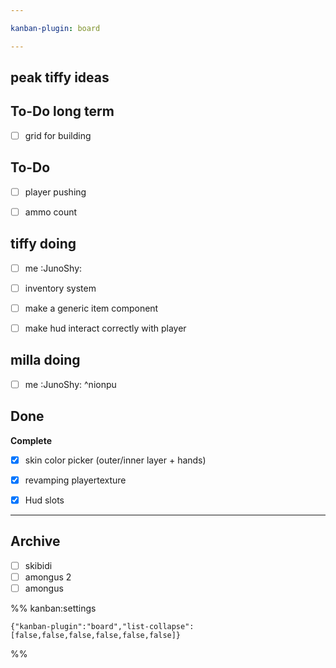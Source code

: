 ```yaml
---

kanban-plugin: board

---
```


## peak tiffy ideas



## To-Do long term

- [ ] grid for building


## To-Do

- [ ] player pushing
- [ ] ammo count


## tiffy doing

- [ ] me :JunoShy:
- [ ] inventory system
- [ ] make a generic item component
- [ ] make hud interact correctly with player


## milla doing

- [ ] me :JunoShy: ^nionpu


## Done

**Complete**
- [x] skin color picker (outer/inner layer + hands)
- [x] revamping playertexture
- [x] Hud slots


***

## Archive

- [ ] skibidi
- [ ] amongus 2
- [ ] amongus

%% kanban:settings
```
{"kanban-plugin":"board","list-collapse":[false,false,false,false,false,false]}
```
%%